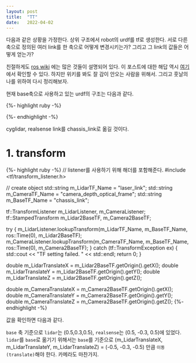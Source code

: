 ```yaml
---
layout: post
title:  "TT"
date:   2022-04-02
---
```


<p class="intro">다음과 같은 상황을 가정한다. 상위 구조에서 robot의 urdf를 tf로 생성한다. 서로 다른 축으로 정의된 여러 link를 한 축으로 어떻게 변경시키는가? 그리고 그 link의 값들은 어떻게 얻는가?</p>

친절하게도 [ros wiki](https://wiki.ros.org/) 에는 많은 것들이 설명되어 있다. 이 포스트에 대한 해답 역시 [여기](http://wiki.ros.org/tf/Tutorials/Writing%20a%20tf%20listener%20%28C%2B%2B%29) 에서 확인할 수 있다. 하지만 위키를 봐도 잘 감이 안오는 사람을 위해서. 그리고 훗날의 나를 위하여 다시 정리해보자.

현재 base축으로 사용하고 있는 urdf의 구조는 다음과 같다.

{%- highlight ruby -%}
<?xml version="1.0" ?>
<!-- =================================================================================== -->
<!-- |    This document was autogenerated by xacro from robot.urdf.xacro               | -->
<!-- |    EDITING THIS FILE BY HAND IS NOT RECOMMENDED                                 | -->
<!-- =================================================================================== -->
<robot name="Test" xmlns:xacro="http://ros.org/wiki/xacro">

  <link name="base_link"/>
  <joint name="base_joint" type="fixed">
    <origin rpy="0 0 0" xyz="0 0 0"/>
    <parent link="base_link"/>
    <child link="chassis_link"/>
  </joint>

  <link name="chassis_link">
  </link>

  <!--cyglidar-->
  <link name="laser_link"/>
  <joint name="laser_link_joint" type="fixed">
    <origin rpy="0 0 0" xyz="0.5 0.3 0.5"/>
    <parent link="chassis_link"/>
    <child link="laser_link"/>
  </joint>

  <!--realsense-->
  <link name="camera_depth_optical_frame"/>
  <joint name="camera_depth_optical_frame_joint" type="fixed">
    <origin rpy="0 0 0" xyz="0.5 -0.3 0.5"/>
    <parent link="chassis_link"/>
    <child link="camera_depth_optical_frame"/>
  </joint>

</robot>
{%- endhighlight -%}

cyglidar, realsense link를 chassis_link로 옮길 것이다.

# 1. transform 
{%- highlight ruby -%}
// listener를 사용하기 위해 해더를 포함해준다.
#include <tf/transform_listener.h>

// create object
std::string m_LidarTF_Name = "laser_link";
std::string m_CameraTF_Name = "camera_depth_optical_frame";
std::string m_BaseTF_Name = "chassis_link";

tf::TransformListener m_LidarListener, m_CameraListener;
tf::StampedTransform m_Lidar2BaseTF, m_Camera2BaseTF;

try {
    m_LidarListener.lookupTransform(m_LidarTF_Name, m_BaseTF_Name, ros::Time(0),
                                    m_Lidar2BaseTF);
    m_CameraListener.lookupTransform(m_CameraTF_Name, m_BaseTF_Name, ros::Time(0),
                                      m_Camera2BaseTF);
}
catch (tf::TransformException ex) {
    std::cout << "TF setting failed. " << std::endl;
    return 0;
}

double m_LidarTranslateX = m_Lidar2BaseTF.getOrigin().getX();
double m_LidarTranslateY = m_Lidar2BaseTF.getOrigin().getY();
double m_LidarTranslateZ = m_Lidar2BaseTF.getOrigin().getZ();

double m_CameraTranslateX = m_Camera2BaseTF.getOrigin().getX();
double m_CameraTranslateY = m_Camera2BaseTF.getOrigin().getY();
double m_CameraTranslateZ = m_Camera2BaseTF.getOrigin().getZ();
{%- endhighlight -%}

값을 확인하면 다음과 같다.
<img src="/assets/img/ros/ros-tf1.png" alt=""/> 

`base` 축 기준으로 `lidar`는 (0.5,0.3,0.5), `realsense`는 (0.5, -0.3, 0.5)에 있었다.
`lidar`를 `base`로 옮기기 위해서는 `base`를 기준으로 (m_LidarTranslateX, m_LidarTranslateY, m_LidarTranslateZ) = (-0.5, -0.3, -0.5) 만큼 `이동(translate)`해야 한다. 카메라도 마찬가지.
